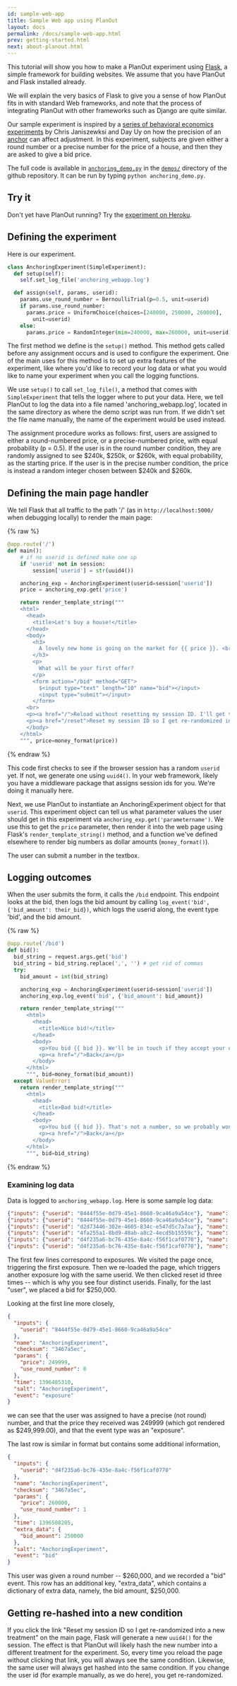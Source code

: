 ```yaml
---
id: sample-web-app
title: Sample Web app using PlanOut
layout: docs
permalink: /docs/sample-web-app.html
prev: getting-started.html
next: about-planout.html
---
```


This tutorial will show you how to make a PlanOut experiment
using [Flask](http://flask.pocoo.org), a simple framework for building websites. We assume that
you have PlanOut and Flask installed already.

We will explain the very basics of Flask to give you a sense of how PlanOut fits
in with standard Web frameworks, and note that the process of integrating PlanOut
with other frameworks such as Django are quite similar.


Our sample experiment is inspired by a [series of behavioral economics
experiments](http://warrington.ufl.edu/departments/mkt/docs/janiszewski/Anchor.pdf)
by Chris Janiszewksi and Day Uy on how the precision of an [anchor](http://en.wikipedia.org/wiki/Anchoring)
can affect adjustment.
In this experiment, subjects are given either a round number or a precise
number for the price of a house, and then they are asked to give a bid price.

The full code is available in [`anchoring_demo.py`](https://github.com/facebook/planout/blob/master/demos/anchoring_demo.py)
in the [`demos/`](https://github.com/facebook/planout/blob/master/demos)
directory of the github repository. It can be run by typing `python anchoring_demo.py`.

## Try it
Don't yet have PlanOut running? Try the [experiment on Heroku](http://planoutdemo.herokuapp.com).

## Defining the experiment
Here is our experiment.

```python
class AnchoringExperiment(SimpleExperiment):
  def setup(self):
    self.set_log_file('anchoring_webapp.log')

  def assign(self, params, userid):
    params.use_round_number = BernoulliTrial(p=0.5, unit=userid)
    if params.use_round_number:
      params.price = UniformChoice(choices=[240000, 250000, 260000],
        unit=userid)
    else:
      params.price = RandomInteger(min=240000, max=260000, unit=userid)
```

The first method we define is the `setup()` method. This method gets called
before any assignment occurs and is used to configure the experiment. One of
the main uses for this method is to set up extra features of the experiment,
like where you'd like to record your log data or what you would like to name your
experiment when you call the logging functions.

We use `setup()` to call `set_log_file()`, a method that comes with
`SimpleExperiment` that tells the logger where to put your data. Here,
we tell PlanOut to log the data into a file named 'anchoring_webapp.log', located
in the same directory as where the demo script was run from.
If we didn't set the file name manually, the name of the
experiment would be used instead.

The assignment procedure works as follows:
first, users are assigned to either a round-numbered price, or a precise-numbered
price, with equal probability (p = 0.5). If the user is in the round
number condition, they are randomly assigned to see $240k, $250k, or $260k,
with equal probability, as the starting price. If the user is in the precise
number condition, the price is instead a random integer chosen between
$240k and $260k.


## Defining the main page handler
We tell Flask that all traffic to the path '/' (as in
`http://localhost:5000/` when debugging locally) to render the main page:

{% raw %}
```python
@app.route('/')
def main():
    # if no userid is defined make one up
    if 'userid' not in session:
        session['userid'] = str(uuid4())

    anchoring_exp = AnchoringExperiment(userid=session['userid'])
    price = anchoring_exp.get('price')

    return render_template_string("""
    <html>
      <head>
        <title>Let's buy a house!</title>
      </head>
      <body>
        <h3>
          A lovely new home is going on the market for {{ price }}. <br>
        </h3>
        <p>
          What will be your first offer?
        </p>
        <form action="/bid" method="GET">
          $<input type="text" length="10" name="bid"></input>
          <input type="submit"></input>
        </form>
      <br>
      <p><a href="/">Reload without resetting my session ID. I'll get the same offer when I come back.</a></p>
      <p><a href="/reset">Reset my session ID so I get re-randomized into a new treatment.</a></p>
      </body>
    </html>
    """, price=money_format(price))
```
{% endraw %}

This code first checks to see if the browser session has a random
`userid` yet. If not, we generate one using `uuid4()`. In your web framework,
likely you have a middleware package that assigns session ids for you. We're
doing it manually here.

Next, we use PlanOut to instantiate an AnchoringExperiment object for that
``userid``. This experiment object can tell us what parameter values the user
should get in this experiment via `anchoring_exp.get('parametername')`. We
use this to get the `price` parameter, then render it into the web page
using Flask's `render_template_string()` method, and a function we've defined
elsewhere to render big numbers as dollar amounts (`money_format()`).

The user can submit a number in the textbox.

## Logging outcomes
When the user submits the form, it calls the `/bid` endpoint. This endpoint
looks at the bid, then logs the bid amount by calling
`log_event('bid', {'bid_amount': their_bid})`,
which logs the userid along, the event type 'bid', and the bid amount.

{% raw %}
```python
@app.route('/bid')
def bid():
  bid_string = request.args.get('bid')
  bid_string = bid_string.replace(',', '') # get rid of commas
  try:
    bid_amount = int(bid_string)

    anchoring_exp = AnchoringExperiment(userid=session['userid'])
    anchoring_exp.log_event('bid', {'bid_amount': bid_amount})

    return render_template_string("""
      <html>
        <head>
          <title>Nice bid!</title>
        </head>
        <body>
          <p>You bid {{ bid }}. We'll be in touch if they accept your offer!</p>
          <p><a href="/">Back</a></p>
        </body>
      </html>
      """, bid=money_format(bid_amount))
  except ValueError:
    return render_template_string("""
      <html>
        <head>
          <title>Bad bid!</title>
        </head>
        <body>
          <p>You bid {{ bid }}. That's not a number, so we probably won't be accepting your bid.</p>
          <p><a href="/">Back</a></p>
        </body>
      </html>
      """, bid=bid_string)
```
{% endraw %}

### Examining log data
Data is logged to `anchoring_webapp.log`. Here is some sample log data:

```json
{"inputs": {"userid": "8444f55e-0d79-45e1-8660-9ca46a9a54ce"}, "name": "AnchoringExperiment", "checksum": "3467a5ec", "params": {"price": 249999, "use_round_number": 0}, "time": 1396508171, "salt": "AnchoringExperiment", "event": "exposure"}
{"inputs": {"userid": "8444f55e-0d79-45e1-8660-9ca46a9a54ce"}, "name": "AnchoringExperiment", "checksum": "3467a5ec", "params": {"price": 249999, "use_round_number": 0}, "time": 1396508178, "salt": "AnchoringExperiment", "event": "exposure"}
{"inputs": {"userid": "d2d73446-302e-4605-834c-e547d5c7a7aa"}, "name": "AnchoringExperiment", "checksum": "3467a5ec", "params": {"price": 247796, "use_round_number": 0}, "time": 1396508182, "salt": "AnchoringExperiment", "event": "exposure"}
{"inputs": {"userid": "4fa255a1-8bd9-48ab-a8c2-4ecd5b15559c"}, "name": "AnchoringExperiment", "checksum": "3467a5ec", "params": {"price": 250906, "use_round_number": 0}, "time": 1396508184, "salt": "AnchoringExperiment", "event": "exposure"}
{"inputs": {"userid": "d4f235a6-bc76-435e-8a4c-f56f1caf0770"}, "name": "AnchoringExperiment", "checksum": "3467a5ec", "params": {"price": 260000, "use_round_number": 1}, "time": 1396508187, "salt": "AnchoringExperiment", "event": "exposure"}
{"inputs": {"userid": "d4f235a6-bc76-435e-8a4c-f56f1caf0770"}, "name": "AnchoringExperiment", "checksum": "3467a5ec", "params": {"price": 260000, "use_round_number": 1}, "time": 1396508205, "extra_data": {"bid_amount": 250000}, "salt": "AnchoringExperiment", "event": "bid"}```
```

The first few lines correspond to exposures. We visited the page once, triggering
the first exposure. Then we re-loaded the page, which triggers another exposure
log with the same userid. We then clicked reset id three times -- which is why
you see four distinct userids.  Finally, for the last "user", we placed a bid
for $250,000.


Looking at the first line more closely,

```json
{
  "inputs": {
    "userid": "8444f55e-0d79-45e1-8660-9ca46a9a54ce"
  },
  "name": "AnchoringExperiment",
  "checksum": "3467a5ec",
  "params": {
    "price": 249999,
    "use_round_number": 0
  },
  "time": 1396485310,
  "salt": "AnchoringExperiment",
  "event": "exposure"
}
```

we can see that the user was assigned to have a precise (not round) number,
and that the price they received was 249999 (which got rendered as $249,999.00),
and that the event type was an "exposure".

The last row is similar in format but contains some additional information,

```json
{
  "inputs": {
    "userid": "d4f235a6-bc76-435e-8a4c-f56f1caf0770"
  },
  "name": "AnchoringExperiment",
  "checksum": "3467a5ec",
  "params": {
    "price": 260000,
    "use_round_number": 1
  },
  "time": 1396508205,
  "extra_data": {
    "bid_amount": 250000
  },
  "salt": "AnchoringExperiment",
  "event": "bid"
}
```

This user was given a round number -- $260,000, and we recorded a "bid" event.
This row has an additional key, "extra_data", which contains a dictionary of
extra data, namely, the bid amount, $250,000.


## Getting re-hashed into a new condition
If you click the link "Reset my session ID so I get re-randomized into a new treatment" on the main page, Flask will generate a new `uuid4()` for the session. The effect is that PlanOut will likely hash the new number into a different treatment for the experiment. So, every time you reload the page without clicking that link, you will always see the same condition. Likewise, the same user will always get hashed into the same condition. If you change the user id (for example manually, as we do here), you get re-randomized.
